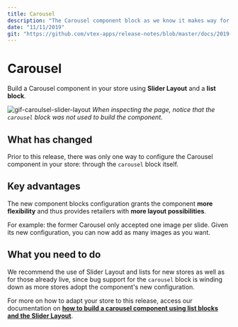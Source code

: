 ```yaml
---
title: Carousel 
description: "The Carousel component block as we know it makes way for a new Carousel configuration that uses Slider Layout. Increased component flexibility, more customization options for you."
date: "11/11/2019"
git: "https://github.com/vtex-apps/release-notes/blob/master/docs/2019-week-37/bazaarvoice-first-party-app.md"
---
```


# Carousel 

Build a Carousel component in your store using **Slider Layout** and a **list block**. 

![gif-caroulsel-slider-layout](https://user-images.githubusercontent.com/52087100/68598106-ea34b500-047c-11ea-8f69-0b05cf81e6a1.gif)
_When inspecting the page, notice that the `carousel` block was not used to build the component._ 

## What has changed

Prior to this release, there was only one way to configure the Carousel component in your store: through the `carousel` block itself. 

## Key advantages 

The new component blocks configuration grants the component **more flexibility** and thus provides retailers with **more layout possibilities**.

For example: the former Carousel only accepted one image per slide. Given its new configuration, you can now add as many images as you want.

## What you need to do 

We recommend the use of Slider Layout and lists for new stores as well as for those already live, since bug support for the `carousel` block is winding down as more stores adopt the component's new configuration.

For more on how to adapt your store to this release, access our documentation on [**how to build a carousel component using list blocks and the Slider Layout**](https://vtex.io/docs/recipes/layout/building-a-carousel-through-lists-and-slider-layout).
